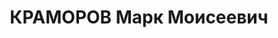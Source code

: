 ---
title: КРАМОРОВ Марк Моисеевич
description: 'Род. в 1900, Азов, еврей, обр.: высшее, б/п. Проживал: Москва, Никитский
  бул., д. 8, кв. 18. Технический руководитель завода в артели "Мосхимобъединение".

  Арестован 16.08.1937. Обв. в шпионаже и участии в антисоветской диверсионно-террористической
  организации. Приговор: ВК ВС СССР, 05.11.1937 – ВМН. Расстрелян 05.11.1937, г.Москва.

  Реабилитирован ВК ВС СССР 06.10.1956'
---